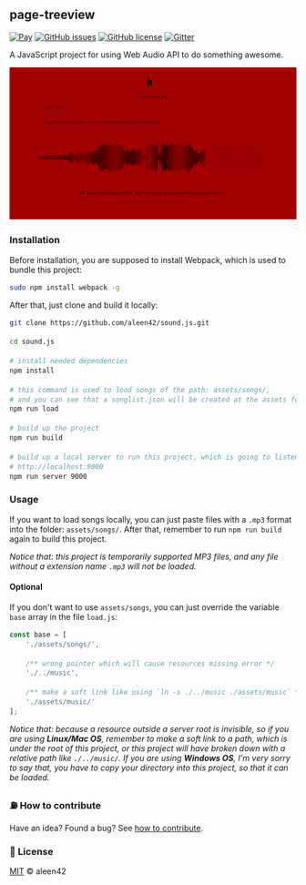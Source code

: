 ## page-treeview

[![Pay](https://img.shields.io/badge/%24-free-%23a10000.svg)](#) [![GitHub issues](https://img.shields.io/github/issues/aleen42/sound.js.svg)](https://github.com/aleen42/sound.js/issues) [![GitHub license](https://img.shields.io/badge/license-MIT-blue.svg)](https://raw.githubusercontent.com/aleen42/sound.js/master/LICENSE) [![Gitter](https://badges.gitter.im/aleen42/gitbook-treeview.svg)](https://gitter.im/aleen42/sound.js?utm_source=badge&utm_medium=badge&utm_campaign=pr-badge)

A JavaScript project for using Web Audio API to do something awesome.

![](./1.png)

### Installation

Before installation, you are supposed to install Webpack, which is used to bundle this project:

```bash
sudo npm install webpack -g
```

After that, just clone and build it locally:

```bash
git clone https://github.com/aleen42/sound.js.git

cd sound.js

# install needed dependencies
npm install

# this command is used to load songs of the path: assets/songs/,
# and you can see that a songlist.json will be created at the assets folder.
npm run load

# build up the project
npm run build

# build up a local server to run this project, which is going to listen at
# http://localhost:9000
npm run server 9000
```

### Usage

If you want to load songs locally, you can just paste files with a `.mp3` format into the folder: `assets/songs/`. After that, remember to run `npm run build` again to build this project.

*Notice that: this project is temporarily supported MP3 files, and any file without a extension name `.mp3` will not be loaded.*

#### Optional

If you don't want to use `assets/songs`, you can just override the variable `base` array in the file `load.js`:

```js
const base = [
	'./assets/songs/',
	
	/** wrong pointer which will cause resources missing error */
	'./../music',

	/** make a soft link like using `ln -s ./../music ./assets/music` */
    './assets/music/'
];
```

*Notice that: because a resource outside a server root is invisible, so if you are using **Linux/Mac OS**, remember to make a soft link to a path, which is under the root of this project, or this project will have broken down with a relative path like `./../music/`. If you are using **Windows OS**, I'm very sorry to say that, you have to copy your directory into this project, so that it can be loaded.*

### :fuelpump: How to contribute

Have an idea? Found a bug? See [how to contribute](https://aleen42.gitbooks.io/personalwiki/content/contribution.html).

### :scroll: License

[MIT](https://aleen42.gitbooks.io/personalwiki/content/MIT.html) © aleen42
